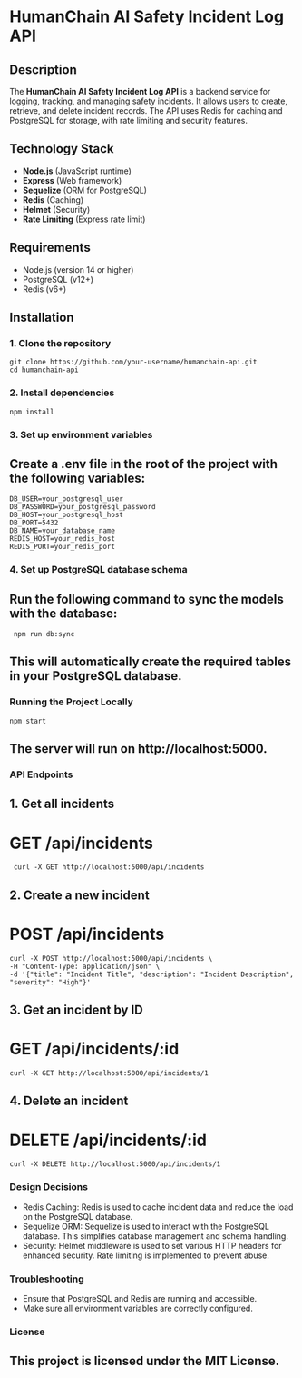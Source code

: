 # HumanChain AI Safety Incident Log API

## Description

The **HumanChain AI Safety Incident Log API** is a backend service for logging, tracking, and managing safety incidents. It allows users to create, retrieve, and delete incident records. The API uses Redis for caching and PostgreSQL for storage, with rate limiting and security features.

## Technology Stack

- **Node.js** (JavaScript runtime)
- **Express** (Web framework)
- **Sequelize** (ORM for PostgreSQL)
- **Redis** (Caching)
- **Helmet** (Security)
- **Rate Limiting** (Express rate limit)

## Requirements

- Node.js (version 14 or higher)
- PostgreSQL (v12+)
- Redis (v6+)

## Installation

### 1. Clone the repository
    git clone https://github.com/your-username/humanchain-api.git
    cd humanchain-api
    
### 2. Install dependencies
    
    npm install
### 3. Set up environment variables
## Create a .env file in the root of the project with the following variables:
    
    DB_USER=your_postgresql_user
    DB_PASSWORD=your_postgresql_password
    DB_HOST=your_postgresql_host
    DB_PORT=5432
    DB_NAME=your_database_name
    REDIS_HOST=your_redis_host
    REDIS_PORT=your_redis_port
### 4. Set up PostgreSQL database schema
## Run the following command to sync the models with the database:
     
     npm run db:sync
## This will automatically create the required tables in your PostgreSQL database.
### Running the Project Locally
    
    npm start
## The server will run on http://localhost:5000.

### API Endpoints
## 1. Get all incidents
# GET /api/incidents
     
     curl -X GET http://localhost:5000/api/incidents
## 2. Create a new incident
# POST /api/incidents
    
    curl -X POST http://localhost:5000/api/incidents \
    -H "Content-Type: application/json" \
    -d '{"title": "Incident Title", "description": "Incident Description", "severity": "High"}'

## 3. Get an incident by ID
# GET /api/incidents/:id
    
    curl -X GET http://localhost:5000/api/incidents/1
## 4. Delete an incident
# DELETE /api/incidents/:id
    
    curl -X DELETE http://localhost:5000/api/incidents/1
### Design Decisions
- Redis Caching: Redis is used to cache incident data and reduce the load on the PostgreSQL database.
- Sequelize ORM: Sequelize is used to interact with the PostgreSQL database. This simplifies database management and schema handling.
- Security: Helmet middleware is used to set various HTTP headers for enhanced security. Rate limiting is implemented to prevent abuse.

### Troubleshooting
- Ensure that PostgreSQL and Redis are running and accessible.
- Make sure all environment variables are correctly configured.

### License
   ## This project is licensed under the MIT License.



